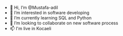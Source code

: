 - 👋 Hi, I’m @Mustafa-adil
- 👀 I’m interested in software developing
- 🌱 I’m currently learning SQL and Python
- 💞️ I’m looking to collaborate on new software process
- 📫 I'm live in Kocaeli

<!---
Mustafa-adil/Mustafa-adil is a ✨ special ✨ repository because its `README.md` (this file) appears on your GitHub profile.
You can click the Preview link to take a look at your changes.
--->

